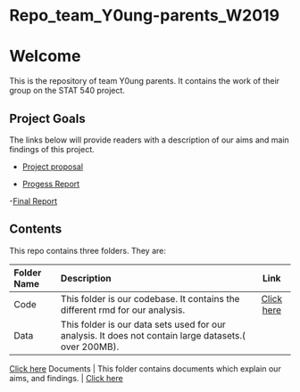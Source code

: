 # Repo_team_Y0ung-parents_W2019

# Welcome

This is the repository of team Y0ung parents. It contains the work of their group on the STAT 540 project.

## Project Goals

The links below will provide readers with a description of our aims and main findings of this project.

- [Project proposal](https://github.com/STAT540-UBC/Repo_team_Y0ung-parents_W2019/blob/master/docs/Project%20Proposal/project_proposal.md)

- [Progess Report](https://github.com/STAT540-UBC/Repo_team_Y0ung-parents_W2019/blob/master/docs/Progress%20Report/Progress_Report.md)

-[Final Report]() 

## Contents

This repo contains three folders. They are:

Folder Name | Description | Link
:------------ | :------------------------ | :----------------------------------:
Code | This folder is our codebase. It contains the different rmd for our analysis. | [Click here](https://github.com/STAT540-UBC/Repo_team_Y0ung-parents_W2019/tree/master/code)
Data | This folder is our data sets used for our analysis. It does not contain large datasets.( over 200MB).
[Click here](https://github.com/STAT540-UBC/Repo_team_Y0ung-parents_W2019/tree/master/data)
Documents | This folder contains documents which explain our aims, and findings. | [Click here](https://github.com/STAT540-UBC/Repo_team_Y0ung-parents_W2019/tree/master/docs)


